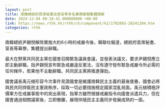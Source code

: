 ```yaml
---
layout: post
title: 南韓總統府首席秘書及室長等多名幕僚據報集體請辭
date: 2024-12-04 09:18:41.000000000 +08:00
link: https://news.rthk.hk/rthk/ch/component/k2/1782003-20241204.htm
categories: rthk
---
```


南韓總統尹錫悅解除實施大約6小時的戒嚴令後，韓聯社報道，總統府首席秘書、室長等幕僚，集體提出辭職。

最大在野黨共同民主黨在國會召開緊急議員會議，並發表決議文，要求尹錫悅應立即主動辭職，指尹錫悅宣布緊急戒嚴違反憲法，沒有遵守發布緊急戒嚴令所必需的任何條件，若果他不主動辭職，共同民主黨將推進彈劾。

國會議長禹元植形容今次事件見證國會是維護南韓民主主義的最後堡壘，國會必將與民共同捍衛民主憲政秩序，採取一切必要措施穩定國家混亂局面。禹元植積極評價軍方在戒嚴事態中的突出表現，指軍方雖然根據戒嚴指令向國會派遣兵力，但在國會通過相關議案後，立即撤離，展現伴隨民主主義同步發展成熟的一面。
